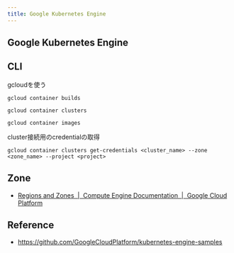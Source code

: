 ```yaml
---
title: Google Kubernetes Engine
---
```


## Google Kubernetes Engine


## CLI
gcloudを使う

```
gcloud container builds
```

```
gcloud container clusters
```

```
gcloud container images
```

cluster接続用のcredentialの取得

```
gcloud container clusters get-credentials <cluster_name> --zone <zone_name> --project <project>
```


## Zone
* [Regions and Zones  |  Compute Engine Documentation  |  Google Cloud Platform](https://cloud.google.com/compute/docs/regions-zones/#available)


## Reference
* https://github.com/GoogleCloudPlatform/kubernetes-engine-samples
